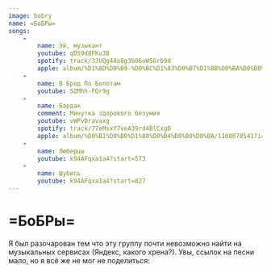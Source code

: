 ```yaml
---
image: bobry
name: =БоБРы=
songs:
    -
        name: Эй, музыкант
        youtube: qDS9d8FKu38
        spotify: track/3JUQg48o8g3b06uW5Grb9d
        apple: album/%D1%8D%D0%B9-%D0%BC%D1%83%D0%B7%D1%8B%D0%BA%D0%B0%D0%BD%D1%82/1108078541?i=1108080653
    -
        name: В Брод По Болотам
        youtube: S2Mhh-FQr9g
    -
        name: Бардак
        comment: Минутка здорового безумия
        youtube: vWPvDravaxg
        spotify: track/77eMsxY7veA39rd4BlCxgD
        apple: album/%D0%B1%D0%B0%D1%80%D0%B4%D0%B0%D0%BA/1108078541?i=1108080662
    -
        name: Люберцы
        youtube: k94AFqxa1a4?start=573
    -
        name: Шубись
        youtube: k94AFqxa1a4?start=827
---
```

# =БоБРы=

Я был разочарован тем что эту группу почти невозможно найти на музыкальных сервисах
(Яндекс, какого хрена?). Увы, ссылок на песни мало, но я всё же не мог не поделиться: